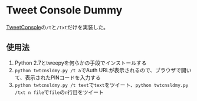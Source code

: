 # Tweet Console Dummy

[TweetConsole](http://www.forest.impress.co.jp/docs/review/20100518_367685.html)の`/t`と`/txt`だけを実装した。

## 使用法
1. Python 2.7とtweepyを何らかの手段でインストールする
2. `python twtcnsldmy.py /t a`でAuth URLが表示されるので、ブラウザで開いて、表示されたPINコードを入力する
3. `python twtcnsldmy.py /t text`で`text`をツイート、`python twtcnsldmy.py /txt n file`で`file`の`n`行目をツイート
